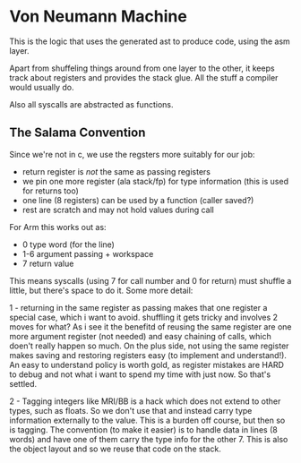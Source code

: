 Von Neumann Machine 
===============

This is the logic that uses the generated ast to produce code, using the asm layer.

Apart from shuffeling things around from one layer to the other, it keeps track about registers and
provides the stack glue. All the stuff a compiler would usually do.

Also all syscalls are abstracted as functions.

The Salama Convention 
----------------------

Since we're not in c, we use the regsters more suitably for our job:

- return register is _not_ the same as passing registers
- we pin one more register (ala stack/fp) for type information (this is used for returns too)
- one line (8 registers) can be used by a function (caller saved?)
- rest are scratch and may not hold values during call

For Arm this works out as:
- 0 type word (for the line)
- 1-6 argument passing + workspace
- 7 return value

This means syscalls (using 7 for call number and 0 for return) must shuffle a little, but there's space to do it.
Some more detail:

1 - returning in the same register as passing makes that one register a special case, which i want to avoid. shuffling it gets tricky and involves 2 moves for what?
As i see it the benefitd of reusing the same register are one more argument register (not needed) and easy chaining of calls, which doen't really happen so much.
On the plus side, not using the same register makes saving and restoring registers easy (to implement and understand!). 
An easy to understand policy is worth gold, as register mistakes are HARD to debug and not what i want to spend my time with just now. So that's settled.

2 - Tagging integers like MRI/BB is a hack which does not extend to other types, such as floats. So we don't use that and instead carry type information externally to the value. This is a burden off course, but then so is tagging. 
The convention (to make it easier) is to handle data in lines (8 words) and have one of them carry the type info for the other 7. This is also the object layout and so we reuse that code on the stack.


